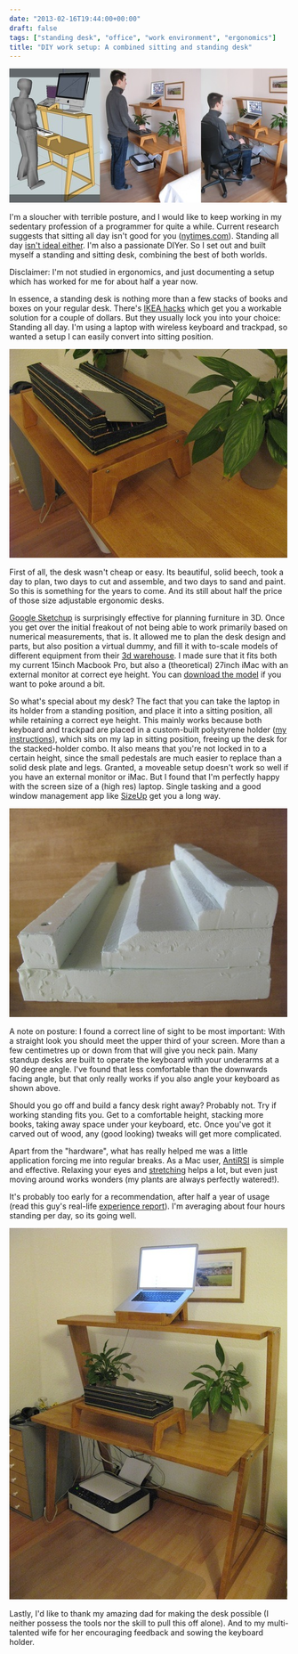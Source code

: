 ```yaml
---
date: "2013-02-16T19:44:00+00:00"
draft: false
tags: ["standing desk", "office", "work environment", "ergonomics"]
title: "DIY work setup: A combined sitting and standing desk"
---
```

![](/images/2013-02-16-diy-work-setup-a-combined-sitting-and-standing-desk/31dbe0df451d2006fdccaffc4949cc020970f718b1da707e75e4fd775a3dec94.jpg)

I'm a sloucher with terrible posture, and I would like to keep working in my sedentary profession of a programmer for quite a while. Current research suggests that sitting all day isn't good for you ([nytimes.com](http://www.nytimes.com/2012/12/02/business/stand-up-desks-gaining-favor-in-the-workplace.html)). Standing all day [isn't ideal either](http://lifehacker.com/5840754/forget-the-standing-desk-you-just-need-to-move-regularly). I'm also a passionate DIYer. So I set out and  built myself a standing and sitting desk, combining the best of both worlds. 

Disclaimer: I'm not studied in ergonomics, and just documenting a setup which has worked for me for about half a year now. 

In essence, a standing desk is nothing more than a few stacks of books and boxes on your regular desk. There's [IKEA hacks](http://iamnotaprogrammer.com/Ikea-Standing-desk-for-22-dollars.html) which get you a workable solution for a couple of dollars. But they usually lock you into your choice: Standing all day. I'm using a laptop with wireless keyboard and trackpad, so wanted a setup I can easily convert into sitting position.

![](/images/2013-02-16-diy-work-setup-a-combined-sitting-and-standing-desk/6f4e321c71866f123ae324cfa69f583e2771e7ab71e5b6a0b5fb27ca84ba91f3.jpg)

First of all, the desk wasn't cheap or easy. Its beautiful, solid beech, took a day to plan, two days to cut and assemble, and two days to sand and paint. So this is something for the years to come. And its still about half the price of those size adjustable ergonomic desks.

[Google Sketchup](http://sketchup.google.com/) is surprisingly effective for planning furniture in 3D. Once you get over the initial freakout of not being able to work primarily based on numerical measurements, that is. It allowed me to plan the desk design and parts, but also position a virtual dummy, and fill it with to-scale models of different equipment from their [3d warehouse](http://sketchup.google.com/3dwarehouse/). I made sure that it fits both my current 15inch Macbook Pro, but also a (theoretical) 27inch iMac with an external monitor at correct eye height. You can [download the model](http://sketchup.google.com/3dwarehouse/details?mid=3e7a6c3a4a07b22ef3f9c79ff53c9cf9) if you want to poke around a bit.

So what's special about my desk? The fact that you can take the laptop in its holder from a standing position, and place it into a sitting position, all while retaining a correct eye height. This mainly works because both keyboard and trackpad are placed in a custom-built polystyrene holder ([my instructions](http://www.instructables.com/id/Ergonomic-Polystyrene-Keyboard-and-Trackpad-Holder/)), which sits on my lap in sitting position, freeing up the desk for the stacked-holder combo. It also means that you're not locked in to a certain height, since the small pedestals are much easier to replace than a solid desk plate and legs. Granted, a moveable setup doesn't work so well if you have an external monitor or iMac. But I found that I'm perfectly happy with the screen size of a (high res) laptop. Single tasking and a good window management app like [SizeUp](http://www.irradiatedsoftware.com/sizeup/) get you a long way.

![](/images/2013-02-16-diy-work-setup-a-combined-sitting-and-standing-desk/b6022f82d00bdfc8751ade9059cba0c674223d3ea9b636ecb22626a26ed14366.jpg)

A note on posture: I found a correct line of sight to be most important: With a straight look you should meet the upper third of your screen. More than a few centimetres up or down from that will give you neck pain. Many standup desks are built to operate the keyboard with your underarms at a 90 degree angle. I've found that less comfortable than the downwards facing angle, but that only really works if you also angle your keyboard as shown above.

Should you go off and build a fancy desk right away? Probably not. Try if working standing fits you. Get to a comfortable height, stacking more books, taking away space under your keyboard, etc. Once you've got it carved out of wood, any (good looking) tweaks will get more complicated.

Apart from the "hardware", what has really helped me was a little application forcing me into regular breaks. As a Mac user, [AntiRSI](http://tech.inhelsinki.nl/antirsi/) is simple and effective. Relaxing your eyes and [stretching](http://ergonomics.about.com/od/treatmentprevention/ss/essentstretches.htm) helps a lot, but even just moving around works wonders (my plants are always perfectly watered!).

It's probably too early for a recommendation, after half a year of usage (read this guy's real-life [experience report](http://lostechies.com/jimmybogard/2012/11/20/ikea-stand-up-desk-two-months-later/)). I'm averaging about four hours standing per day, so its going well.

![](/images/2013-02-16-diy-work-setup-a-combined-sitting-and-standing-desk/4ac1fa480ff33ba07f1bf41a7ee8343691010736779cda4f0e401bb4a000fc34.jpg)

Lastly, I'd like to thank my amazing dad for making the desk possible (I neither possess the tools nor the skill to pull this off alone). And to my multi-talented wife for her encouraging feedback and sowing the keyboard holder.